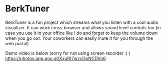# BerkTuner

BerkTuner is a fun project which streams what you listen with a cool audio visualizer. It can work cross browser and allows sound level controls too (in case you use it in your office like I do and forget to keep the volume down when you go out. Your coworkers can easily mute it for you through the web portal)

Demo video is below (sorry for not using screen recorder :) )
https://photos.app.goo.gl/XxuRt7wzcDpNCDVo6
